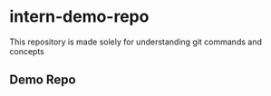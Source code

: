 # intern-demo-repo
This repository is made solely for understanding git commands and concepts 
## Demo Repo